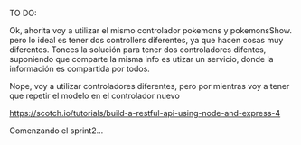 TO DO:


Ok, ahorita voy a utilizar el mismo controlador pokemons y pokemonsShow.
 pero lo ideal es tener dos controllers diferentes, ya que hacen cosas muy diferentes.
 Tonces la solución para tener dos controladores difentes, suponiendo que comparte la misma info es utizar un servicio, donde la información es compartida por todos.

Nope, voy a utilizar controladores diferentes, pero por mientras voy a tener que repetir el modelo en el controlador nuevo


https://scotch.io/tutorials/build-a-restful-api-using-node-and-express-4

Comenzando el sprint2...


